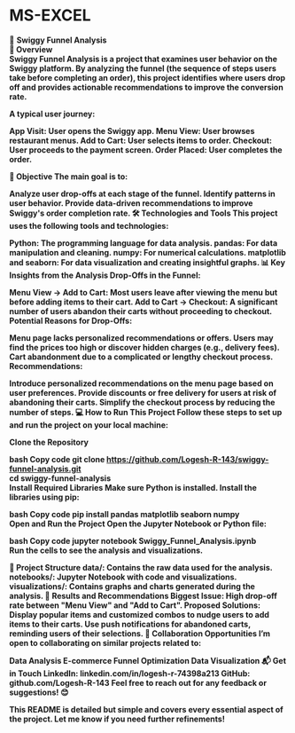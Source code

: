 # MS-EXCEL
🍔 <b>Swiggy Funnel Analysis<br>
📖 <b>Overview<br>
Swiggy Funnel Analysis is a project that examines user behavior on the Swiggy platform. By analyzing the funnel (the sequence of steps users take before completing an order), this project identifies where users drop off and provides actionable recommendations to improve the conversion rate.

<b>A typical user journey:

App Visit: User opens the Swiggy app.
Menu View: User browses restaurant menus.
Add to Cart: User selects items to order.
Checkout: User proceeds to the payment screen.
Order Placed: User completes the order.

<b>🎯 Objective
The main goal is to:

Analyze user drop-offs at each stage of the funnel.
Identify patterns in user behavior.
Provide data-driven recommendations to improve Swiggy's order completion rate.
🛠️ Technologies and Tools
This project uses the following tools and technologies:

Python: The programming language for data analysis.
pandas: For data manipulation and cleaning.
numpy: For numerical calculations.
matplotlib and seaborn: For data visualization and creating insightful graphs.
📊 Key Insights from the Analysis
Drop-Offs in the Funnel:

Menu View → Add to Cart: Most users leave after viewing the menu but before adding items to their cart.
Add to Cart → Checkout: A significant number of users abandon their carts without proceeding to checkout.
Potential Reasons for Drop-Offs:

Menu page lacks personalized recommendations or offers.
Users may find the prices too high or discover hidden charges (e.g., delivery fees).
Cart abandonment due to a complicated or lengthy checkout process.
Recommendations:

Introduce personalized recommendations on the menu page based on user preferences.
Provide discounts or free delivery for users at risk of abandoning their carts.
Simplify the checkout process by reducing the number of steps.
💻 How to Run This Project
Follow these steps to set up and run the project on your local machine:

Clone the Repository

bash
Copy code
git clone https://github.com/Logesh-R-143/swiggy-funnel-analysis.git  
cd swiggy-funnel-analysis  
Install Required Libraries
Make sure Python is installed. Install the libraries using pip:

bash
Copy code
pip install pandas matplotlib seaborn numpy  
Open and Run the Project
Open the Jupyter Notebook or Python file:

bash
Copy code
jupyter notebook Swiggy_Funnel_Analysis.ipynb  
Run the cells to see the analysis and visualizations.

📝 Project Structure
data/: Contains the raw data used for the analysis.
notebooks/: Jupyter Notebook with code and visualizations.
visualizations/: Contains graphs and charts generated during the analysis.
🌟 Results and Recommendations
Biggest Issue: High drop-off rate between "Menu View" and "Add to Cart".
Proposed Solutions:
Display popular items and customized combos to nudge users to add items to their carts.
Use push notifications for abandoned carts, reminding users of their selections.
🤝 Collaboration Opportunities
I’m open to collaborating on similar projects related to:

Data Analysis
E-commerce Funnel Optimization
Data Visualization
📬 Get in Touch
LinkedIn: linkedin.com/in/logesh-r-74398a213
GitHub: github.com/Logesh-R-143
Feel free to reach out for any feedback or suggestions! 😊

This README is detailed but simple and covers every essential aspect of the project. Let me know if you need further refinements!
